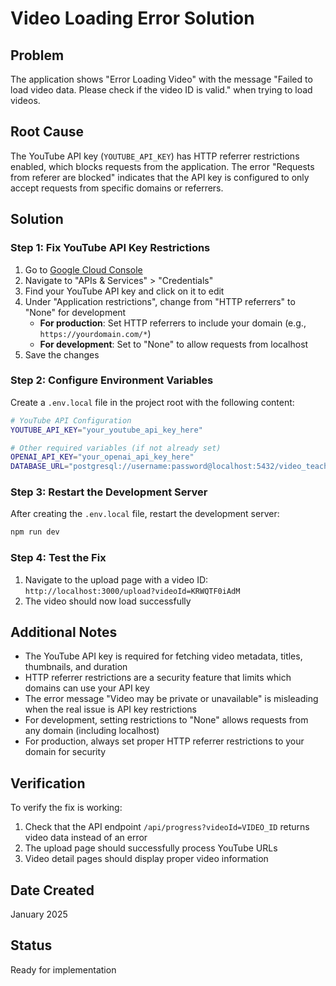 # Video Loading Error Solution

## Problem
The application shows "Error Loading Video" with the message "Failed to load video data. Please check if the video ID is valid." when trying to load videos.

## Root Cause
The YouTube API key (`YOUTUBE_API_KEY`) has HTTP referrer restrictions enabled, which blocks requests from the application. The error "Requests from referer <empty> are blocked" indicates that the API key is configured to only accept requests from specific domains or referrers.

## Solution

### Step 1: Fix YouTube API Key Restrictions
1. Go to [Google Cloud Console](https://console.cloud.google.com/)
2. Navigate to "APIs & Services" > "Credentials"
3. Find your YouTube API key and click on it to edit
4. Under "Application restrictions", change from "HTTP referrers" to "None" for development
   - **For production**: Set HTTP referrers to include your domain (e.g., `https://yourdomain.com/*`)
   - **For development**: Set to "None" to allow requests from localhost
5. Save the changes

### Step 2: Configure Environment Variables
Create a `.env.local` file in the project root with the following content:

```bash
# YouTube API Configuration
YOUTUBE_API_KEY="your_youtube_api_key_here"

# Other required variables (if not already set)
OPENAI_API_KEY="your_openai_api_key_here"
DATABASE_URL="postgresql://username:password@localhost:5432/video_teacher"
```

### Step 3: Restart the Development Server
After creating the `.env.local` file, restart the development server:

```bash
npm run dev
```

### Step 4: Test the Fix
1. Navigate to the upload page with a video ID: `http://localhost:3000/upload?videoId=KRWQTF0iAdM`
2. The video should now load successfully

## Additional Notes

- The YouTube API key is required for fetching video metadata, titles, thumbnails, and duration
- HTTP referrer restrictions are a security feature that limits which domains can use your API key
- The error message "Video may be private or unavailable" is misleading when the real issue is API key restrictions
- For development, setting restrictions to "None" allows requests from any domain (including localhost)
- For production, always set proper HTTP referrer restrictions to your domain for security

## Verification
To verify the fix is working:
1. Check that the API endpoint `/api/progress?videoId=VIDEO_ID` returns video data instead of an error
2. The upload page should successfully process YouTube URLs
3. Video detail pages should display proper video information

## Date Created
January 2025

## Status
Ready for implementation